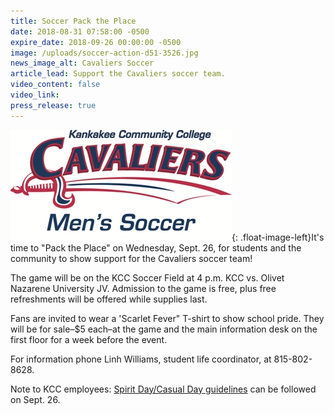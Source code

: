 ```yaml
---
title: Soccer Pack the Place
date: 2018-08-31 07:58:00 -0500
expire_date: 2018-09-26 00:00:00 -0500
image: /uploads/soccer-action-d51-3526.jpg
news_image_alt: Cavaliers Soccer
article_lead: Support the Cavaliers soccer team.
video_content: false
video_link:
press_release: true
---
```


![](/uploads/cavaliers-soccer-small.jpg){: .float-image-left}It's time to "Pack the Place" on Wednesday, Sept. 26, for students and the community to show support for the Cavaliers soccer team!

The game will be on the KCC Soccer Field at 4 p.m. KCC vs. Olivet Nazarene University JV. Admission to the game is free, plus free refreshments will be offered while supplies last.

Fans are invited to wear a 'Scarlet Fever" T-shirt to show school pride. They will be for sale–$5 each–at the game and the main information desk on the first floor for a week before the event.

For information phone Linh Williams, student life coordinator, at 815-802-8628.

Note to KCC employees:&nbsp;[Spirit Day/Casual Day guidelines](https://my.kcc.edu/employees/Documents/CasualDenimGuidelines-8-31-2018.pdf)&nbsp;can be followed on Sept. 26.